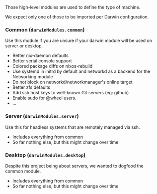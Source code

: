 Those high-level modules are used to define the type of machine.

We expect only one of those to be imported per Darwin configuration.

### Common (`darwinModules.common`)

Use this module if you are unsure if your darwin module will be used on server or desktop.

- Better nix-daemon defaults
- Better serial console support
- Colored package diffs on nixos-rebuild
- Use systemd in initrd by default and networkd as a backend for the
  Networking module
- Do not block on networkd/networkmanager's online target
- Better zfs defaults
- Add ssh host keys to well-known Git servers (eg: github)
- Enable sudo for @wheel users.
- ...

### Server (`darwinModules.server`)

Use this for headless systems that are remotely managed via ssh.

- Includes everything from common
- So far nothing else, but this might change over time

### Desktop (`darwinModules.desktop`)

Despite this project being about servers, we wanted to dogfood the common module.

- Includes everything from common
- So far nothing else, but this might change over time
